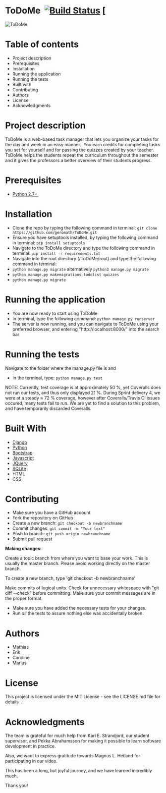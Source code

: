 ﻿# ToDoMe  [![Build Status](https://travis-ci.org/geromath/ToDoMe.svg?branch=master)](https://travis-ci.org/geromath/ToDoMe)  [

![ToDoMe](https://raw.github.com/geromath/ToDoMe/dev/images/todome_logo.png)



# Table of contents 
- Project description 
- Prerequisites 
- Installation 
- Running the application
- Running the tests 
- Built with 
- Contributing 
- Authors 
- License 
- Acknowledgments  

# Project description 
ToDoMe is a web-based task manager that lets you organize your tasks for the day and week in an easy manner. 
You earn credits for completing tasks you set for yourself and for passing the quizzes created by your teacher. 
ToDoMe helps the students repeat the curriculum throughout the semester and it gives the professors a better overview of their students progress.


# Prerequisites

- <a href="https://www.python.org/downloads/">Python 2.7+ </a>

# Installation  

- Clone the repo by typing the following command in terminal:
`git clone https://github.com/geromath/ToDoMe.git`
- Ensure you have setuptools installed, by typing the following command in terminal:
`pip install setuptools`
- Navigate to the ToDoMe directory and type the following command in terminal:
`pip install -r requirements.txt` 
- Navigate into the root directory (/ToDoMe/root) and type the following command in terminal:
- `python manage.py migrate` alternatively `python3 manage.py migrate`
- `python manage.py makemigrations todolist quizzes`
- `python manage.py migrate`

# Running the application

- You are now ready to start using ToDoMe
- In terminal, type the following command:
`python manage.py runserver`
- The server is now running, and you can navigate to ToDoMe using your preferred browser, and entering "http://localhost:8000/" into the search bar

# Running the tests  

Navigate to the folder where the manage.py file is and
- In the terminal, type: `python manage.py test`

NOTE: Currently, test coverage is at approximately 50 %, yet Coveralls does not run our tests, and thus only displayed 21 %. During Sprint delivery 4, we were at a steady ≈ 72 % coverage, however after Coveralls/Travis CI issues occured, many tests fail to run. We are yet to find a solution to this problem, and have temporarily discarded Coveralls.

# Built With

- <a href="https://www.djangoproject.com/">Django</a>
- <a href="https://www.python.org/">Python</a>
- <a href="http://getbootstrap.com/">Bootstrap</a>
- <a href="https://www.javascript.com/">Javascript</a>
- <a href="https://jquery.com/">JQuery</a>
- <a href="https://www.sqlite.org/">SQLite</a>
- HTML
- CSS


# Contributing
- Make sure you have a GitHub account
- Fork the repository on GitHub
- Create a new branch: `git checkout -b newbranchname`
- Commit changes: `git commit -m "Your text"`
- Push to branch: `git push origin newbranchname`
- Submit pull request

__Making changes:__

Create a topic branch from where you want to base your work.
This is usually the master branch.
Please avoid working directly on the master branch.

To create a new branch, type 'git checkout -b newbranchname'

Make commits of logical units.
Check for unnecessary whitespace with "git diff --check" before committing.
Make sure your commit messages are in the proper format.
- Make sure you have added the necessary tests for your changes.
- Run _all_ the tests to assure nothing else was accidentally broken.

# Authors  
- Mathias
- Erik
- Caroline
- Marius

# License
This project is licensed under the MIT License - see the LICENSE.md file for details  .

# Acknowledgments  
The team is grateful for much help from Kari E. Strandjord, our student supervisor, and Pekka Abrahamsson for making it possible to learn software development in practice.

Also, we want to express gratitude towards Magnus L. Hetland for participating in our video.

This has been a long, but joyful journey,
and we have learned incredibly much.

Thank you!




